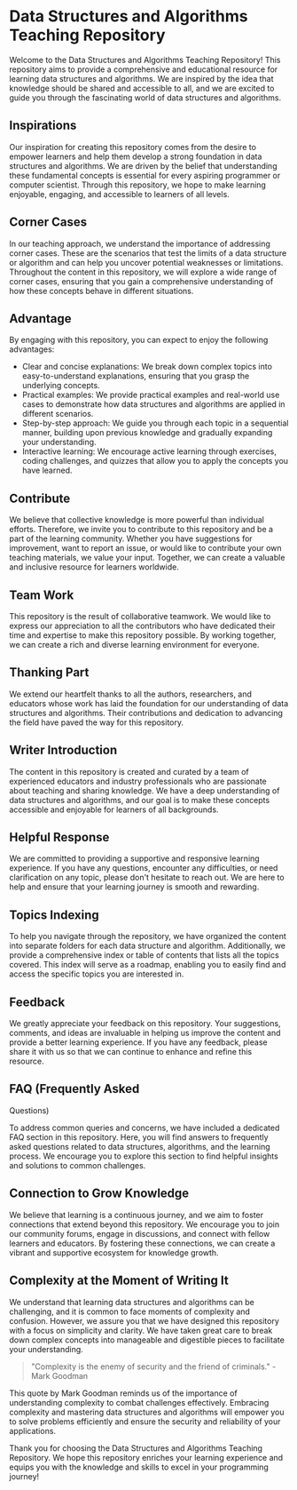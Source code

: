 # Data Structures and Algorithms Teaching Repository

Welcome to the Data Structures and Algorithms Teaching Repository! This repository aims to provide a comprehensive and educational resource for learning data structures and algorithms. We are inspired by the idea that knowledge should be shared and accessible to all, and we are excited to guide you through the fascinating world of data structures and algorithms.

## Inspirations

Our inspiration for creating this repository comes from the desire to empower learners and help them develop a strong foundation in data structures and algorithms. We are driven by the belief that understanding these fundamental concepts is essential for every aspiring programmer or computer scientist. Through this repository, we hope to make learning enjoyable, engaging, and accessible to learners of all levels.

## Corner Cases

In our teaching approach, we understand the importance of addressing corner cases. These are the scenarios that test the limits of a data structure or algorithm and can help you uncover potential weaknesses or limitations. Throughout the content in this repository, we will explore a wide range of corner cases, ensuring that you gain a comprehensive understanding of how these concepts behave in different situations.

## Advantage

By engaging with this repository, you can expect to enjoy the following advantages:

- Clear and concise explanations: We break down complex topics into easy-to-understand explanations, ensuring that you grasp the underlying concepts.
- Practical examples: We provide practical examples and real-world use cases to demonstrate how data structures and algorithms are applied in different scenarios.
- Step-by-step approach: We guide you through each topic in a sequential manner, building upon previous knowledge and gradually expanding your understanding.
- Interactive learning: We encourage active learning through exercises, coding challenges, and quizzes that allow you to apply the concepts you have learned.

## Contribute

We believe that collective knowledge is more powerful than individual efforts. Therefore, we invite you to contribute to this repository and be a part of the learning community. Whether you have suggestions for improvement, want to report an issue, or would like to contribute your own teaching materials, we value your input. Together, we can create a valuable and inclusive resource for learners worldwide.

## Team Work

This repository is the result of collaborative teamwork. We would like to express our appreciation to all the contributors who have dedicated their time and expertise to make this repository possible. By working together, we can create a rich and diverse learning environment for everyone.

## Thanking Part

We extend our heartfelt thanks to all the authors, researchers, and educators whose work has laid the foundation for our understanding of data structures and algorithms. Their contributions and dedication to advancing the field have paved the way for this repository.

## Writer Introduction

The content in this repository is created and curated by a team of experienced educators and industry professionals who are passionate about teaching and sharing knowledge. We have a deep understanding of data structures and algorithms, and our goal is to make these concepts accessible and enjoyable for learners of all backgrounds.

## Helpful Response

We are committed to providing a supportive and responsive learning experience. If you have any questions, encounter any difficulties, or need clarification on any topic, please don't hesitate to reach out. We are here to help and ensure that your learning journey is smooth and rewarding.

## Topics Indexing

To help you navigate through the repository, we have organized the content into separate folders for each data structure and algorithm. Additionally, we provide a comprehensive index or table of contents that lists all the topics covered. This index will serve as a roadmap, enabling you to easily find and access the specific topics you are interested in.

## Feedback

We greatly appreciate your feedback on this repository. Your suggestions, comments, and ideas are invaluable in helping us improve the content and provide a better learning experience. If you have any feedback, please share it with us so that we can continue to enhance and refine this resource.

## FAQ (Frequently Asked

 Questions)

To address common queries and concerns, we have included a dedicated FAQ section in this repository. Here, you will find answers to frequently asked questions related to data structures, algorithms, and the learning process. We encourage you to explore this section to find helpful insights and solutions to common challenges.

## Connection to Grow Knowledge

We believe that learning is a continuous journey, and we aim to foster connections that extend beyond this repository. We encourage you to join our community forums, engage in discussions, and connect with fellow learners and educators. By fostering these connections, we can create a vibrant and supportive ecosystem for knowledge growth.

## Complexity at the Moment of Writing It

We understand that learning data structures and algorithms can be challenging, and it is common to face moments of complexity and confusion. However, we assure you that we have designed this repository with a focus on simplicity and clarity. We have taken great care to break down complex concepts into manageable and digestible pieces to facilitate your understanding.

> "Complexity is the enemy of security and the friend of criminals." - Mark Goodman

This quote by Mark Goodman reminds us of the importance of understanding complexity to combat challenges effectively. Embracing complexity and mastering data structures and algorithms will empower you to solve problems efficiently and ensure the security and reliability of your applications.

Thank you for choosing the Data Structures and Algorithms Teaching Repository. We hope this repository enriches your learning experience and equips you with the knowledge and skills to excel in your programming journey!
